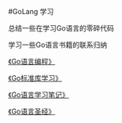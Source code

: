 #GoLang 学习

总结一些在学习Go语言的零碎代码

学习一些Go语言书籍的联系归纳

[《Go语言编程》](http://rnd-github.huawei.com/z00361528/golearning/tree/golearning/src/go_programming)

[《Go标准库学习》](https://github.com/ganmao/golearning/tree/master/src/go_std_lib_learn/crypto)

[《Go语言学习笔记》]()

[《Go语言圣经》]()